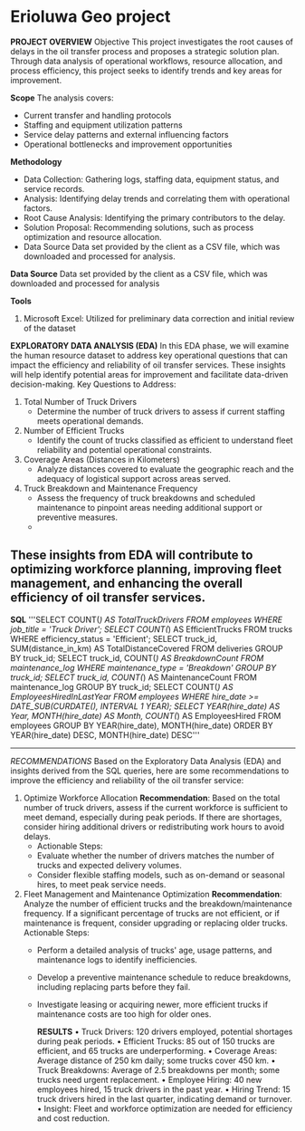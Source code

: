 # Erioluwa Geo project 

**PROJECT OVERVIEW** 
Objective This project investigates the root causes of delays in the oil transfer process and proposes a strategic solution plan. Through data analysis of operational workflows, resource allocation, and process efficiency, this project seeks to identify trends and key areas for improvement.

**Scope**
The analysis covers:
* Current transfer and handling protocols
* Staffing and equipment utilization patterns
* Service delay patterns and external influencing factors
* Operational bottlenecks and improvement opportunities

**Methodology**
* Data Collection: Gathering logs, staffing data, equipment status, and service records.
* Analysis: Identifying delay trends and correlating them with operational factors.
* Root Cause Analysis: Identifying the primary contributors to the delay.
* Solution Proposal: Recommending solutions, such as process optimization and resource allocation.
* Data Source Data set provided by the client as a CSV file, which was downloaded and processed for analysis.

**Data Source** 
Data set provided by the client as a CSV file, which was downloaded and processed for analysis

**Tools**
1. Microsoft Excel: Utilized for preliminary data correction and initial review of the dataset
   
**EXPLORATORY DATA ANALYSIS (EDA)**
In this EDA phase, we will examine the human resource dataset to address key operational questions that can impact the efficiency and reliability of oil transfer services. These insights will help identify potential areas for improvement and facilitate data-driven decision-making. Key Questions to Address:
1. Total Number of Truck Drivers
     * Determine the number of truck drivers to assess if current staffing meets operational demands.
2. Number of Efficient Trucks
     * Identify the count of trucks classified as efficient to understand fleet reliability and potential operational constraints.
3. Coverage Areas (Distances in Kilometers)
     * Analyze distances covered to evaluate the geographic reach and the adequacy of logistical support across areas served.
4. Truck Breakdown and Maintenance Frequency
     * Assess the frequency of truck breakdowns and scheduled maintenance to pinpoint areas needing additional support or preventive measures.
     * 
These insights from EDA will contribute to optimizing workforce planning, improving fleet management, and enhancing the overall efficiency of oil transfer services.
---

__SQL__
'''SELECT COUNT(*) AS TotalTruckDrivers
FROM employees
WHERE job_title = 'Truck Driver';
SELECT COUNT(*) AS EfficientTrucks FROM trucks WHERE efficiency_status = 'Efficient';
SELECT truck_id, SUM(distance_in_km) AS TotalDistanceCovered FROM deliveries GROUP BY truck_id;
SELECT truck_id, COUNT(*) AS BreakdownCount FROM maintenance_log WHERE maintenance_type = 'Breakdown' GROUP BY truck_id;
SELECT truck_id, COUNT(*) AS MaintenanceCount FROM maintenance_log GROUP BY truck_id;
SELECT COUNT(*) AS EmployeesHiredInLastYear FROM employees WHERE hire_date >= DATE_SUB(CURDATE(), INTERVAL 1 YEAR);
SELECT YEAR(hire_date) AS Year, MONTH(hire_date) AS Month, COUNT(*) AS EmployeesHired FROM employees GROUP BY YEAR(hire_date), MONTH(hire_date) ORDER BY YEAR(hire_date) DESC, MONTH(hire_date) DESC'''

---

*RECOMMENDATIONS*
Based on the Exploratory Data Analysis (EDA) and insights derived from the SQL queries, here are some recommendations to improve the efficiency and reliability of the oil transfer service:
1. Optimize Workforce Allocation
**Recommendation**: Based on the total number of truck drivers, assess if the current workforce is sufficient to meet demand, especially during peak periods. If there are shortages, consider hiring additional drivers or redistributing work hours to avoid delays.
   * Actionable Steps:
   * Evaluate whether the number of drivers matches the number of trucks and expected delivery volumes.
   * Consider flexible staffing models, such as on-demand or seasonal hires, to meet peak service needs.
2. Fleet Management and Maintenance Optimization
**Recommendation**: Analyze the number of efficient trucks and the breakdown/maintenance frequency. If a significant percentage of trucks are not efficient, or if maintenance is frequent, consider upgrading or replacing older trucks. Actionable Steps:
   * Perform a detailed analysis of trucks' age, usage patterns, and maintenance logs to identify inefficiencies.
   * Develop a preventive maintenance schedule to reduce breakdowns, including replacing parts before they fail.
   * Investigate leasing or acquiring newer, more efficient trucks if maintenance costs are too high for older ones.
  
     **RESULTS**
•	Truck Drivers: 120 drivers employed, potential shortages during peak periods.
•	Efficient Trucks: 85 out of 150 trucks are efficient, and 65 trucks are underperforming.
•	Coverage Areas: Average distance of 250 km daily; some trucks cover 450 km.
•	Truck Breakdowns: Average of 2.5 breakdowns per month; some trucks need urgent replacement.
•	Employee Hiring: 40 new employees hired, 15 truck drivers in the past year.
•	Hiring Trend: 15 truck drivers hired in the last quarter, indicating demand or turnover.
•	Insight: Fleet and workforce optimization are needed for efficiency and cost reduction.
